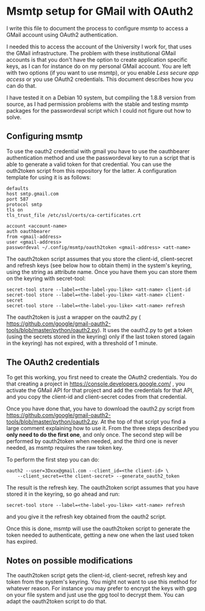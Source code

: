 # Msmtp setup for GMail with OAuth2

I write this file to document the process to configure msmtp to access a GMail
account using OAuth2 authentication.

I needed this to access the account of the University I work for, that uses the
GMail infrastructure. The problem with these institutional GMail accounts is
that you don't have the option to create application specific keys, as I can for
instance do on my personal GMail account. You are left with two options (if you
want to use msmtp), or you enable *Less secure app access* or you use OAuth2
credentials. This document describes how you can do that.

I have tested it on a Debian 10 system, but compiling the 1.8.8 version from
source, as I had permission problems with the stable and testing msmtp packages
for the passwordeval script which I could not figure out how to solve.

## Configuring msmtp

To use the oauth2 credential with gmail you have to use the oauthbearer
authentication method and use the passwordeval key to run a script that is able
to generate a valid token for that credential. You can use the outh2token script
from this repository for the latter. A configuration template for using it is as
follows:
```
defaults
host smtp.gmail.com
port 587
protocol smtp
tls on
tls_trust_file /etc/ssl/certs/ca-certificates.crt

account <account-name>
auth oauthbearer
from <gmail-address>
user <gmail-address>
passwordeval ~/.config/msmtp/oauth2token <gmail-address> <att-name>
```


The oauth2token script assumes that you store the client-id, client-secret and
refresh keys (see below how to obtain them) in the system's keyring, using the
<att-name> string as attribute name. Once you have them you can store them on
the keyring with secret-tool:
```
secret-tool store --label=<the-label-you-like> <att-name> client-id
secret-tool store --label=<the-label-you-like> <att-name> client-secret
secret-tool store --label=<the-label-you-like> <att-name> refresh
```

The oauth2token is just a wrapper on the oauth2.py (
https://github.com/google/gmail-oauth2-tools/blob/master/python/oauth2.py). It
uses the oauth2.py to get a token (using the secrets stored in the keyring) only
if the last token stored (again in the keyring) has not expired, with a
threshold of 1 minute.

## The OAuth2 credentials

To get this working, you first need to create the OAuth2 credentials. You do
that creating a project in https://console.developers.google.com/ , you activate
the GMail API for that project and add the credentials for that API, and you
copy the client-id and client-secret codes from that credential.

Once you have done that, you have to download the oauth2.py script from
https://github.com/google/gmail-oauth2-tools/blob/master/python/oauth2.py. At
the top of that script you find a large comment explaining how to use it. From
the three steps described you **only need to do the first one**, and only once.
The second step will be performed by oauth2token when needed, and the third one
is never needed, as msmtp requires the raw token key.

To perform the first step you can do:
```
oauth2 --user=3Dxxx@gmail.com --client_id=<the client-id> \
	--client_secret=<the client-secret> --generate_oauth2_token
```

The result is the refresh key. The oauth2token script assumes that you have
stored it in the keyring, so go ahead and run:

```
secret-tool store --label=<the-label-you-like> <att-name> refresh
```

and you give it the refresh key obtained from the oauth2 script.

Once this is done, msmtp will use the oauth2token script to generate the token
needed to authenticate, getting a new one when the last used token has expired.

## Notes on possible modifications

The oauth2token script gets the client-id, client-secret, refresh key and token
from the system's keyring. You might not want to use this method for whatever
reason. For instance you may prefer to encrypt the keys with gpg on your file
system and just use the gpg tool to decrypt them. You can adapt the oauth2token
script to do that.
